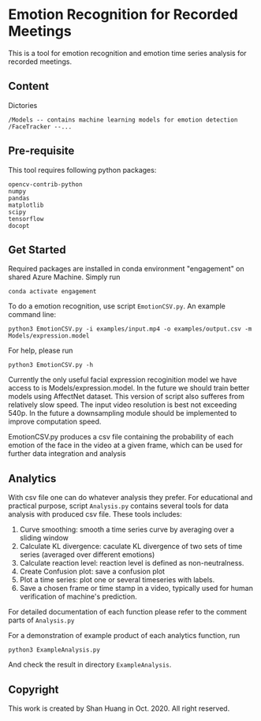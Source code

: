 # Emotion Recognition for Recorded Meetings

This is a tool for emotion recognition and emotion time series analysis for recorded meetings.

## Content

Dictories
```
/Models -- contains machine learning models for emotion detection
/FaceTracker --...
```

## Pre-requisite

This tool requires following python packages:

```
opencv-contrib-python
numpy
pandas
matplotlib
scipy
tensorflow
docopt
```

## Get Started

Required packages are installed in conda environment "engagement" on shared Azure Machine. Simply run

```
conda activate engagement
```

To do a emotion recognition, use script `EmotionCSV.py`. An example command line:
```
python3 EmotionCSV.py -i examples/input.mp4 -o examples/output.csv -m Models/expression.model
```

For help, please run 
```
python3 EmotionCSV.py -h
```

Currently the only useful facial expression recoginition model we have access to is Models/expression.model. In the future we should train better models using AffectNet dataset. This version of script also sufferes from relatively slow speed. The input video resolution is best not exceeding 540p. In the future a downsampling module should be implemented to improve computation speed.

EmotionCSV.py produces a csv file containing the probability of each emotion of the face in the video at a given frame, which can be used for further data integration and analysis

## Analytics

With csv file one can do whatever analysis they prefer. For educational and practical purpose, script `Analysis.py` contains several tools for data analysis with produced csv file. These tools includes:

1. Curve smoothing: smooth a time series curve by averaging over a sliding window
2. Calculate KL divergence: caculate KL divergence of two sets of time series (averaged over different emotions)
3. Calculate reaction level: reaction level is defined as non-neutralness.
4. Create Confusion plot: save a confusion plot 
5. Plot a time series: plot one or several timeseries with labels.
6. Save a chosen frame or time stamp in a video, typically used for human verification of machine's prediction.

For detailed documentation of each function please refer to the comment parts of `Analysis.py`

For a demonstration of example product of each analytics function, run 

```
python3 ExampleAnalysis.py
```

And check the result in directory `ExampleAnalysis`.

## Copyright

This work is created by Shan Huang in Oct. 2020. All right reserved.
